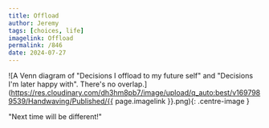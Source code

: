 ```yaml
---
title: Offload
author: Jeremy
tags: [choices, life]
imagelink: Offload
permalink: /846
date: 2024-07-27
---
```


![A Venn diagram of "Decisions I offload to my future self" and "Decisions I'm later happy with". There's no overlap.](https://res.cloudinary.com/dh3hm8pb7/image/upload/q_auto:best/v1697989539/Handwaving/Published/{{ page.imagelink }}.png){: .centre-image }

"Next time will be different!"
